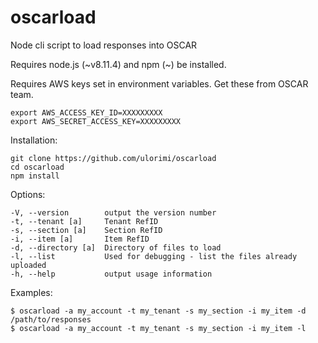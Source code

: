 # oscarload

Node cli script to load responses into OSCAR

Requires node.js (~v8.11.4) and npm (~) be installed.

Requires AWS keys set in environment variables. Get these from OSCAR team.

    export AWS_ACCESS_KEY_ID=XXXXXXXXX
    export AWS_SECRET_ACCESS_KEY=XXXXXXXXX

Installation:

    git clone https://github.com/ulorimi/oscarload
    cd oscarload
    npm install

Options:

    -V, --version        output the version number
    -t, --tenant [a]     Tenant RefID
    -s, --section [a]    Section RefID
    -i, --item [a]       Item RefID
    -d, --directory [a]  Directory of files to load
    -l, --list           Used for debugging - list the files already uploaded
    -h, --help           output usage information

Examples:

    $ oscarload -a my_account -t my_tenant -s my_section -i my_item -d /path/to/responses
    $ oscarload -a my_account -t my_tenant -s my_section -i my_item -l
